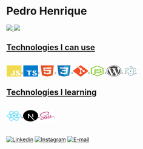 # Pedro Henrique

<div>
  <a href="https://github.com/pedro-henrique-sb"/>
  <img height="180em" src="https://github-readme-stats.vercel.app/api?username=pedro-henrique-sb&count_private=true&show_icons=true&theme=vue-dark&bg_color=121212&text_color=41B883&border_color=404040&icon_color=404040&title_color=404040&border_radius=5"/>
  <img height="180em" src="https://github-readme-stats.vercel.app/api/top-langs/?username=pedro-henrique-sb&layout=compact&theme=vue-dark&bg_color=121212&text_color=41B883&border_color=404040&icon_color=404040&title_color=404040&border_radius=5"/>
</div>

## Technologies I can use

<div style="display: inline_block"><br>
  <img align="center" alt="JavaScript" height="30" width="40" src="https://raw.githubusercontent.com/devicons/devicon/master/icons/javascript/javascript-plain.svg">
  <img align="center" alt="TypeScript" height="30" width="40" src="https://raw.githubusercontent.com/devicons/devicon/master/icons/typescript/typescript-plain.svg">
  <img align="center" alt="HTML" height="30" width="40" src="https://raw.githubusercontent.com/devicons/devicon/master/icons/html5/html5-original.svg">
  <img align="center" alt="CSS" height="30" width="40" src="https://raw.githubusercontent.com/devicons/devicon/master/icons/css3/css3-original.svg">
  <img align="center" alt="GIT" height="30" width="40" src="https://raw.githubusercontent.com/devicons/devicon/master/icons/git/git-original.svg">
  <img align="center" alt="NodeJS" height="30" width="40" src="https://raw.githubusercontent.com/devicons/devicon/master/icons/nodejs/nodejs-original.svg">
  <img align="center" alt="WordPress" height="30" width="40" src="https://raw.githubusercontent.com/devicons/devicon/master/icons/wordpress/wordpress-plain.svg">
  <img align="center" alt="Electron" height="30" width="40" src="https://raw.githubusercontent.com/devicons/devicon/master/icons/electron/electron-original.svg">
</div>

## Technologies I learning

<div style="display: inline_block"><br>
  <img align="center" alt="React" height="30" width="40" src="https://raw.githubusercontent.com/devicons/devicon/master/icons/react/react-original.svg">
  <img align="center" alt="NextJS" height="30" width="40" src="https://raw.githubusercontent.com/devicons/devicon/master/icons/nextjs/nextjs-original.svg">
  <img align="center" alt="Sass" height="30" width="40" src="https://raw.githubusercontent.com/devicons/devicon/master/icons/sass/sass-original.svg">
</div>

<h1></h1>

[![Linkedin](https://img.shields.io/badge/-Pedro_Henrique-41b883?style=for-the-badge&logo=linkedin&logoColor=white&link=https://www.linkedin.com/in/pedro-henrique-sb/)](https://linkedin.com/in/pedro-henrique-sb)
[![Instagram](https://img.shields.io/badge/-pedro__bezerra__dev__freelancer-41b883?style=for-the-badge&logo=instagram&logoColor=white&link=https://www.instagram.com/pedro_bezerra_dev_freelancer/)](https://www.instagram.com/pedro_bezerra_dev_freelancer/)
[![E-mail](https://img.shields.io/badge/-pyter.dev@gmail.com-41b883?style=for-the-badge&logo=gmail&logoColor=white&link=mailto:pyter.dev@gmail.com)](mailto:pyter.dev@gmail.com)
